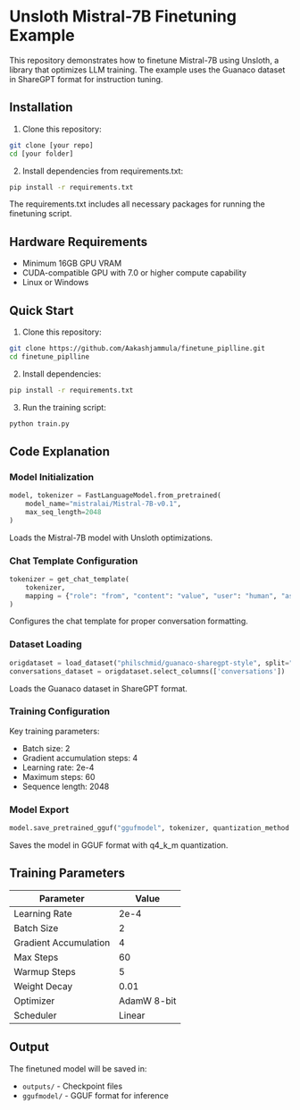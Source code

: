 # Unsloth Mistral-7B Finetuning Example

This repository demonstrates how to finetune Mistral-7B using Unsloth, a library that optimizes LLM training. The example uses the Guanaco dataset in ShareGPT format for instruction tuning.

## Installation

1. Clone this repository:
```bash
git clone [your repo]
cd [your folder]
```

2. Install dependencies from requirements.txt:
```bash
pip install -r requirements.txt
```

The requirements.txt includes all necessary packages for running the finetuning script.

## Hardware Requirements

- Minimum 16GB GPU VRAM
- CUDA-compatible GPU with 7.0 or higher compute capability
- Linux or Windows

## Quick Start

1. Clone this repository:
```bash
git clone https://github.com/Aakashjammula/finetune_piplline.git
cd finetune_piplline
```

2. Install dependencies:
```bash
pip install -r requirements.txt
```

3. Run the training script:
```bash
python train.py
```

## Code Explanation

### Model Initialization
```python
model, tokenizer = FastLanguageModel.from_pretrained(
    model_name="mistralai/Mistral-7B-v0.1", 
    max_seq_length=2048
)
```
Loads the Mistral-7B model with Unsloth optimizations.

### Chat Template Configuration
```python
tokenizer = get_chat_template(
    tokenizer, 
    mapping = {"role": "from", "content": "value", "user": "human", "assistant": "gpt"}
)
```
Configures the chat template for proper conversation formatting.

### Dataset Loading
```python
origdataset = load_dataset("philschmid/guanaco-sharegpt-style", split="train")
conversations_dataset = origdataset.select_columns(['conversations'])
```
Loads the Guanaco dataset in ShareGPT format.

### Training Configuration
Key training parameters:
- Batch size: 2
- Gradient accumulation steps: 4
- Learning rate: 2e-4
- Maximum steps: 60
- Sequence length: 2048

### Model Export
```python
model.save_pretrained_gguf("ggufmodel", tokenizer, quantization_method = "q4_k_m")
```
Saves the model in GGUF format with q4_k_m quantization.

## Training Parameters

| Parameter | Value |
|-----------|--------|
| Learning Rate | 2e-4 |
| Batch Size | 2 |
| Gradient Accumulation | 4 |
| Max Steps | 60 |
| Warmup Steps | 5 |
| Weight Decay | 0.01 |
| Optimizer | AdamW 8-bit |
| Scheduler | Linear |

## Output

The finetuned model will be saved in:
- `outputs/` - Checkpoint files
- `ggufmodel/` - GGUF format for inference

